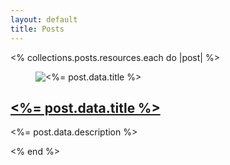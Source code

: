 ```yaml
---
layout: default
title: Posts
---
```


<div class="max-w-5xl">
  <div class="flex flex-col space-y-4">
    <% collections.posts.resources.each do |post| %>
      <article class="card lg:card-side bg-base-100 shadow-xl">
          <figure class="p-2 max-lg:max-h-32 lg:max-w-60">
            <img class="object-cover lg:aspect-[4/3] rounded-xl" src="<%= post.data.image %>" alt="<%= post.data.title %>"/>
          </figure>
          <div class="card-body p-4 lg:p-8">
            <h2 class="max-md:text-lg card-title">
              <a class="link link-hover" href="<%= post.relative_url %>">
                <%= post.data.title %>
              </a>
            </h2>
            <p><%= post.data.description %></p>
            <!-- <div class="card-actions justify-end">
              <button class="btn btn-primary">Watch</button>
            </div> -->
          </div>
      </article>
    <% end %>
  </div>
</div>

